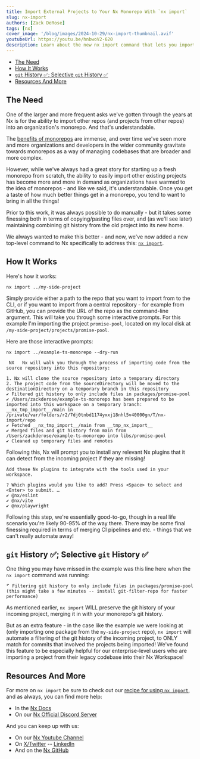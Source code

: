 ```yaml
---
title: Import External Projects to Your Nx Monorepo With `nx import`
slug: nx-import
authors: [Zack DeRose]
tags: [nx]
cover_image: '/blog/images/2024-10-29/nx-import-thumbnail.avif'
youtubeUrl: https://youtu.be/hnbwoV2-620
description: Learn about the new nx import command that lets you import external repositories into your Nx monorepo while preserving git history.
---
```


- [The Need](#the-need)
- [How It Works](#how-it-works)
- [`git` History ✅; Selective `git` History ✅](#git-history-selective-git-history)
- [Resources And More](#resources-and-more)

## The Need

One of the larger and more frequent asks we've gotten through the years at Nx is for the ability to import other repos (and projects from other repos) into an organization's monorepo. And that's understandable.

The [benefits of monorepos](https://monorepo.tools/) are immense, and over time we've seen more and more organizations and developers in the wider community gravitate towards monorepos as a way of managing codebases that are broader and more complex.

However, while we've always had a great story for starting up a fresh monorepo from scratch, the ability to easily import other existing projects has become more and more in demand as organizations have warmed to the idea of monorepos - and like we said, it's understandable. Once you get a taste of how much better things get in a monorepo, you tend to want to bring in all the things!

Prior to this work, it was always possible to do manually - but it takes some finessing both in terms of copying/pasting files over, and (as we'll see later) maintaining combining git history from the old project into its new home.

We always wanted to make this better - and now, we've now added a new top-level command to Nx specifically to address this: [`nx import`](http://localhost:4200/reference/core-api/nx/documents/import).

## How It Works

Here's how it works:

```shell
nx import ../my-side-project
```

Simply provide either a path to the repo that you want to import from to the CLI, or if you want to import from a central repository - for example from GitHub, you can provide the URL of the repo as the command-line argument. This will take you through some interactive prompts. For this example I'm importing the project `promise-pool`, located on my local disk at `/my-side-project/projects/promise-pool`.

Here are those interactive prompts:

```shell
nx import ../example-ts-monorepo --dry-run

 NX   Nx will walk you through the process of importing code from the source repository into this repository:

1. Nx will clone the source repository into a temporary directory
2. The project code from the sourceDirectory will be moved to the destinationDirectory on a temporary branch in this repository
✔ Filtered git history to only include files in packages/promise-pool
✔ /Users/zackderose/example-ts-monorepo has been prepared to be imported into this workspace on a temporary branch: __nx_tmp_import__/main in /private/var/folders/r2/7dj0tnbd1174yxxj18nhl5v40000gn/T/nx-import/repo
✔ Fetched __nx_tmp_import__/main from __tmp_nx_import__
✔ Merged files and git history from main from /Users/zackderose/example-ts-monorepo into libs/promise-pool
✔ Cleaned up temporary files and remotes
```

Following this, Nx will prompt you to install any relevant Nx plugins that it can detect from the incoming project if they are missing!

```shell
Add these Nx plugins to integrate with the tools used in your workspace.

? Which plugins would you like to add? Press <Space> to select and <Enter> to submit. …
✔ @nx/eslint
✔ @nx/vite
✔ @nx/playwright
```

Following this step, we're essentially good-to-go, though in a real life scenario you're likely 90-95% of the way there. There may be some final finessing required in terms of merging CI pipelines and etc. - things that we can't really automate away!

## `git` History ✅; Selective `git` History ✅

One thing you may have missed in the example was this line here when the `nx import` command was running:

```shell
⠋ Filtering git history to only include files in packages/promise-pool (this might take a few minutes -- install git-filter-repo for faster performance)
```

As mentioned earlier, `nx import` WILL preserve the git history of your incoming project, merging it in with your monorepo's git history.

But as an extra feature - in the case like the example we were looking at (only importing one package from the `my-side-project` repo), `nx import` will automate a filtering of the git history of the incoming project, to ONLY match for commits that involved the projects being imported! We've found this feature to be especially helpful for our enterprise-level users who are importing a project from their legacy codebase into their Nx Workspace!

## Resources And More

For more on `nx import` be sure to check out our [recipe for using `nx import`](/docs/guides/adopting-nx/import-project), and as always, you can find more help:

- In the [Nx Docs](/docs/getting-started/intro)
- On our [Nx Official Discord Server](https://go.nx.dev/community)

And you can keep up with us:

- On our [Nx Youtube Channel](https://www.youtube.com/@nxdevtools)
- On [X/Twitter](https://twitter.com/nxdevtools) -- [LinkedIn](https://www.linkedin.com/company/nrwl/)
- And on the [Nx GitHub](https://github.com/nrwl/nx)
